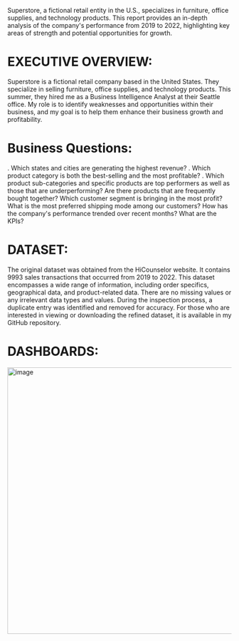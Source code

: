 Superstore, a fictional retail entity in the U.S., specializes in furniture, office supplies, and technology products. This report provides an in-depth analysis of the company's performance from 2019 to 2022, highlighting key areas of strength and potential opportunities for growth.

# EXECUTIVE OVERVIEW:
Superstore is a fictional retail company based in the United States. They specialize in selling furniture, office supplies, and technology products. This summer, they hired me as a Business Intelligence Analyst at their Seattle office. My role is to identify weaknesses and opportunities within their business, and my goal is to help them enhance their business growth and profitability.

# Business Questions:
. Which states and cities are generating the highest revenue?
. Which product category is both the best-selling and the most profitable?
. Which product sub-categories and specific products are top performers as well as those that are underperforming?
Are there products that are frequently bought together?
Which customer segment is bringing in the most profit?
What is the most preferred shipping mode among our customers?
How has the company's performance trended over recent months?
What are the KPIs?

# DATASET:
The original dataset was obtained from the HiCounselor website. It contains 9993 sales transactions that occurred from 2019 to 2022. This dataset encompasses a wide range of information, including order specifics, geographical data, and product-related data. There are no missing values or any irrelevant data types and values. During the inspection process, a duplicate entry was identified and removed for accuracy. For those who are interested in viewing or downloading the refined dataset, it is available in my GitHub repository.

# DASHBOARDS:
<img width="598" alt="image" src="https://github.com/user-attachments/assets/540e2b04-b87e-4346-9b2f-0e55cfaf7e8a">


 
